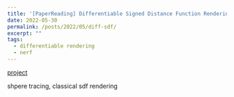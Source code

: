 ```yaml
---
title: '[PaperReading] Differentiable Signed Distance Function Rendering, SIGGRAPH 2022'
date: 2022-05-30
permalink: /posts/2022/05/diff-sdf/
excerpt: ""
tags:
  - differentiable rendering
  - nerf
---
```


[project](http://rgl.epfl.ch/publications/Vicini2022SDF)

shpere tracing, classical sdf rendering